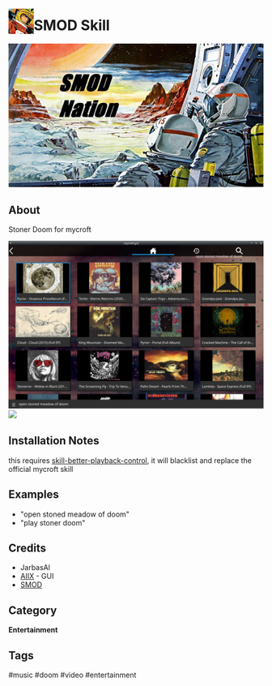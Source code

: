 # <img src='./res/icon/smod_icon.png' card_color='#40DBB0' width='50' height='50' style='vertical-align:bottom'/>SMOD Skill

![](./res/smod_logo.png)


## About 

Stoner Doom for mycroft

![](./gui.png)
![](./gui.gif)

## Installation Notes

this requires [skill-better-playback-control](https://github.com/JarbasSkills/skill-better-playback-control), it will blacklist and replace the official mycroft skill

## Examples 

* "open stoned meadow of doom"
* "play stoner doom"

## Credits 
- JarbasAl
- [AIIX](https://github.com/AIIX/) - GUI 
- [SMOD](https://www.youtube.com/c/StonedMeadowOfDoom1993/)

## Category
**Entertainment**

## Tags
#music
#doom
#video
#entertainment